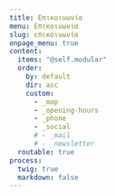 ```yaml
---
title: Επικοινωνία
menu: Επικοινωνια
slug: επικοινωνία
onpage_menu: true
content:
  items: "@self.modular"
  order:
    by: default
    dir: asc
    custom:
      - _map
      - _opening-hours
      - _phone
      - _social
      # - _mail
      # - _newsletter
  routable: true
process:
  twig: true
  markdown: false
---
```

